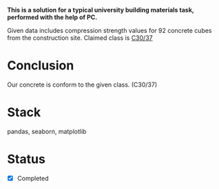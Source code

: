 __This is a solution for a typical university building materials task, performed with the help of PC.__

Given data includes compression strength values for 92 concrete cubes from the construction site. Claimed class is [C30/37](https://dianafea.com/manuals/d96/MatLib/node177.html#:~:text=The%20Eurocode%202%20EN%201992,95%2C%20and%20C90%2F105.)

# Conclusion

Our concrete is conform to the given class. (C30/37)

# Stack

pandas, seaborn, matplotlib

# Status

- [x] Completed
